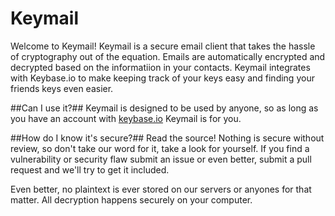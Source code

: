 Keymail
=======

Welcome to Keymail! Keymail is a secure email client that takes the hassle of cryptography out of the equation. Emails are automatically encrypted and decrypted based on the informatiion in your contacts. Keymail integrates with Keybase.io to make keeping track of your keys easy and finding your friends keys even easier.

##Can I use it?##
Keymail is designed to be used by anyone, so as long as you have an account with [keybase.io](https://keybase.io) Keymail is for you.

##How do I know it's secure?##
Read the source! Nothing is secure without review, so don't take our word for it, take a look for yourself. If you find a vulnerability or security flaw submit an issue or even better, submit a pull request and we'll try to get it included.

Even better, no plaintext is ever stored on our servers or anyones for that matter. All decryption happens securely on your computer.
